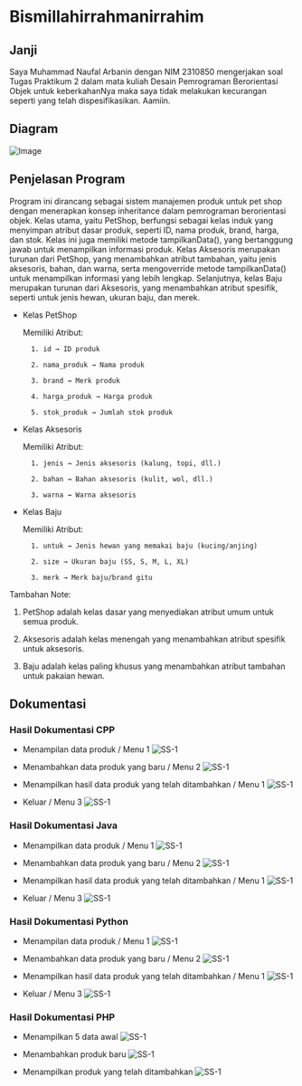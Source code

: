 # Bismillahirrahmanirrahim

## Janji
Saya Muhammad Naufal Arbanin dengan NIM 2310850 mengerjakan soal Tugas Praktikum 2 dalam mata kuliah Desain Pemrograman Berorientasi Objek untuk keberkahanNya maka saya tidak melakukan kecurangan seperti yang telah dispesifikasikan. Aamiin.

## Diagram
![Image](https://github.com/user-attachments/assets/21a97fdd-6097-4050-a415-1887e254fcca)

## Penjelasan Program

Program ini dirancang sebagai sistem manajemen produk untuk pet shop dengan menerapkan konsep inheritance dalam pemrograman berorientasi objek. Kelas utama, yaitu PetShop, berfungsi sebagai kelas induk yang menyimpan atribut dasar produk, seperti ID, nama produk, brand, harga, dan stok. Kelas ini juga memiliki metode tampilkanData(), yang bertanggung jawab untuk menampilkan informasi produk. Kelas Aksesoris merupakan turunan dari PetShop, yang menambahkan atribut tambahan, yaitu jenis aksesoris, bahan, dan warna, serta mengoverride metode tampilkanData() untuk menampilkan informasi yang lebih lengkap. Selanjutnya, kelas Baju merupakan turunan dari Aksesoris, yang menambahkan atribut spesifik, seperti untuk jenis hewan, ukuran baju, dan merek.

- Kelas PetShop
    
    Memiliki Atribut:

        1. id → ID produk

        2. nama_produk → Nama produk

        3. brand → Merk produk

        4. harga_produk → Harga produk

        5. stok_produk → Jumlah stok produk

- Kelas Aksesoris

    Memiliki Atribut:

        1. jenis → Jenis aksesoris (kalung, topi, dll.)

        2. bahan → Bahan aksesoris (kulit, wol, dll.)

        3. warna → Warna aksesoris

- Kelas Baju

    Memiliki Atribut:

        1. untuk → Jenis hewan yang memakai baju (kucing/anjing)

        2. size → Ukuran baju (SS, S, M, L, XL)

        3. merk → Merk baju/brand gitu

Tambahan Note:
1. PetShop adalah kelas dasar yang menyediakan atribut umum untuk semua produk.

2. Aksesoris adalah kelas menengah yang menambahkan atribut spesifik untuk aksesoris.

3. Baju adalah kelas paling khusus yang menambahkan atribut tambahan untuk pakaian hewan.

## Dokumentasi
### Hasil Dokumentasi CPP
- Menampilan data produk / Menu 1
![SS-1](https://github.com/Abangnin/TP2DPBO2025C2/blob/main/CPP/Dokumentasi/cppnih-1.jpg)

- Menambahkan data produk yang baru / Menu 2
![SS-1](https://github.com/Abangnin/TP2DPBO2025C2/blob/main/CPP/Dokumentasi/cppnih-2.jpg)

- Menampilkan hasil data produk yang telah ditambahkan / Menu 1
![SS-1](https://github.com/Abangnin/TP2DPBO2025C2/blob/main/CPP/Dokumentasi/cppnih-3.jpg)

- Keluar / Menu 3
![SS-1](https://github.com/Abangnin/TP2DPBO2025C2/blob/main/CPP/Dokumentasi/cppnih-4.jpg)

### Hasil Dokumentasi Java
- Menampilkan data produk / Menu 1
![SS-1](https://github.com/Abangnin/TP2DPBO2025C2/blob/main/Java/Dokumentasi/javanih-1.jpg)

- Menambahkan data produk yang baru / Menu 2
![SS-1](https://github.com/Abangnin/TP2DPBO2025C2/blob/main/Java/Dokumentasi/javanih-2.jpg)

- Menampilkan hasil data produk yang telah ditambahkan / Menu 1
![SS-1](https://github.com/Abangnin/TP2DPBO2025C2/blob/main/Java/Dokumentasi/javanih-3.jpg)

- Keluar / Menu 3
![SS-1](https://github.com/Abangnin/TP2DPBO2025C2/blob/main/Java/Dokumentasi/javanih-4.jpg)

### Hasil Dokumentasi Python
- Menampilan data produk / Menu 1
![SS-1](https://github.com/Abangnin/TP2DPBO2025C2/blob/main/Python/Dokumentasi/piton-1.jpg)

- Menambahkan data produk yang baru / Menu 2
![SS-1](https://github.com/Abangnin/TP2DPBO2025C2/blob/main/Python/Dokumentasi/piton-2.jpg)

- Menampilkan hasil data produk yang telah ditambahkan / Menu 1
![SS-1](https://github.com/Abangnin/TP2DPBO2025C2/blob/main/Python/Dokumentasi/piton-3.jpg)

- Keluar / Menu 3
![SS-1](https://github.com/Abangnin/TP2DPBO2025C2/blob/main/Python/Dokumentasi/piton-4.jpg)

### Hasil Dokumentasi PHP
- Menampilkan 5 data awal
![SS-1](https://github.com/Abangnin/TP2DPBO2025C2/blob/main/PHP/Dokumentasi/pehape-1.jpg)

- Menambahkan produk baru
![SS-1](https://github.com/Abangnin/TP2DPBO2025C2/blob/main/PHP/Dokumentasi/pehape-2.jpg)

- Menampilkan produk yang telah ditambahkan
![SS-1](https://github.com/Abangnin/TP2DPBO2025C2/blob/main/PHP/Dokumentasi/pehape-3.jpg)

